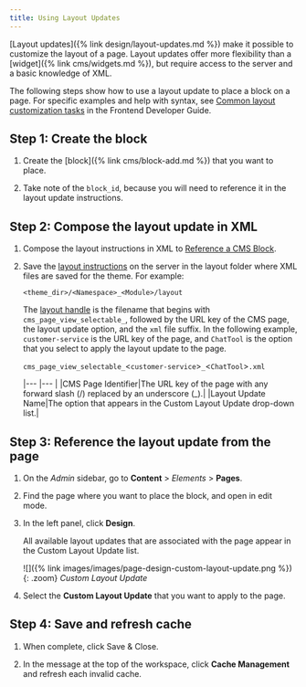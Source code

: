```yaml
---
title: Using Layout Updates
---
```


[Layout updates]({% link design/layout-updates.md %}) make it possible to customize the layout of a page. Layout updates offer more flexibility than a [widget]({% link cms/widgets.md %}), but require access to the server and a basic knowledge of XML.

The following steps show how to use a layout update to place a block on a page. For specific examples and help with syntax, see [Common layout customization tasks][4] in the Frontend Developer Guide.

## Step 1: Create the block

1. Create the [block]({% link cms/block-add.md %}) that you want to place.

1. Take note of the `block_id`, because you will need to reference it in the layout update instructions.

## Step 2: Compose the layout update in XML

1. Compose the layout instructions in XML to [Reference a CMS Block][3].

1. Save the [layout instructions][2] on the server in the layout folder where XML files are saved for the theme. For example:

   `<theme_dir>/<Namespace>_<Module>/layout`

   The [layout handle][4] is the filename that begins with `cms_page_view_selectable_`, followed by the URL key of the CMS page, the layout update option, and the `xml` file suffix. In the following example, `customer-service` is the URL key of the page, and `ChatTool` is the option that you select to apply the layout update to the page.

   `cms_page_view_selectable_`<`customer-service`>`_`<`ChatTool`>`.xml`

   |--- |--- |
   |CMS Page Identifier|The URL key of the page with any forward slash (/) replaced by an underscore (_).|
   |Layout Update Name|The option that appears in the Custom Layout Update drop-down list.|

## Step 3: Reference the layout update from the page

1. On the _Admin_ sidebar, go to **Content** > _Elements_ > **Pages**.

1. Find the page where you want to place the block, and open in edit mode.

1. In the left panel, click **Design**.

   All available layout updates that are associated with the page appear in the Custom Layout Update list.

   ![]({% link images/images/page-design-custom-layout-update.png %}){: .zoom}
   _Custom Layout Update_

1. Select the **Custom Layout Update** that you want to apply to the page.

## Step 4: Save and refresh cache

1. When complete, click <span class="btn">Save & Close</span>.

1. In the message at the top of the workspace, click **Cache Management** and refresh each invalid cache.

[1]: https://devdocs.magento.com/guides/v2.4/frontend-dev-guide/layouts/layout-overview.html
[2]: https://devdocs.magento.com/guides/v2.4/frontend-dev-guide/layouts/xml-instructions.html
[3]: https://devdocs.magento.com/guides/v2.4/frontend-dev-guide/layouts/xml-manage.html#ref_cms_block
[4]: https://devdocs.magento.com/guides/v2.4/frontend-dev-guide/layouts/layout-overview.html
